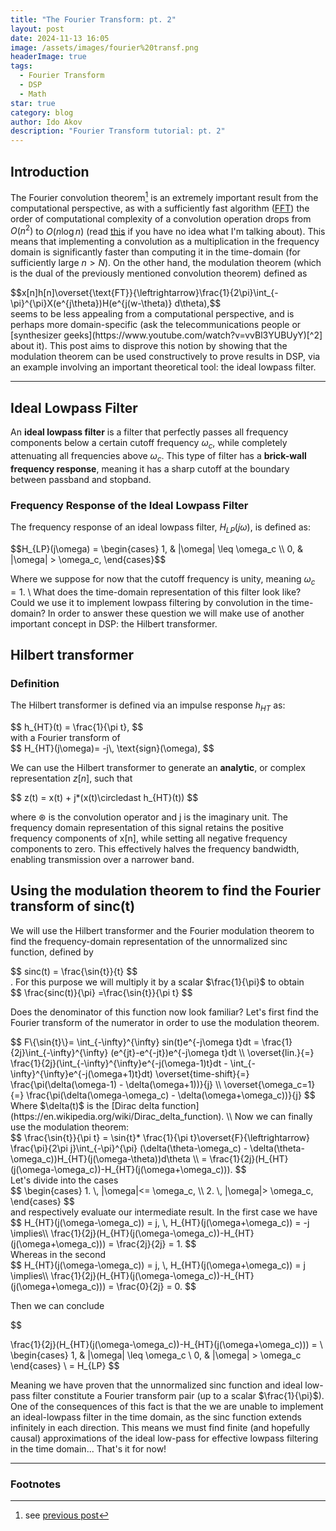 ```yaml
---
title: "The Fourier Transform: pt. 2"
layout: post
date: 2024-11-13 16:05
image: /assets/images/fourier%20transf.png
headerImage: true
tags:
  - Fourier Transform
  - DSP
  - Math
star: true
category: blog
author: Ido Akov
description: "Fourier Transform tutorial: pt. 2"
---
```


## Introduction
The Fourier convolution theorem[^1] is an extremely important result from the computational perspective, as with a sufficiently fast algorithm ([FFT](https://en.wikipedia.org/wiki/Fast_Fourier_transform)) the order of computational complexity of a convolution operation drops from $O(n^2)$ to $O(n\log n$) (read [this](https://en.wikipedia.org/wiki/Big_O_notation) if you have no idea what I'm talking about). This means that implementing a convolution as a multiplication in the frequency domain is significantly faster than computing it in the time-domain (for sufficiently large $n>N$). On the other hand, the modulation theorem (which is the dual of the previously mentioned convolution theorem) defined as 
<div>
$$x[n]h[n]\overset{\text{FT}}{\leftrightarrow}\frac{1}{2\pi}\int_{-\pi}^{\pi}X(e^{j\theta})H(e^{j(w-\theta)} d\theta),$$
</div>
seems to be less appealing from a computational perspective, and is perhaps more domain-specific (ask the telecommunications people or [synthesizer geeks](https://www.youtube.com/watch?v=vvBl3YUBUyY)[^2] about it).
This post aims to disprove this notion by showing that the modulation theorem can be used constructively to prove results in DSP, via an example involving an important theoretical tool: the ideal lowpass filter.

---

## Ideal Lowpass Filter

An **ideal lowpass filter** is a filter that perfectly passes all frequency components below a certain cutoff frequency $\omega_c$, while completely attenuating all frequencies above $\omega_c$. This type of filter has a **brick-wall frequency response**, meaning it has a sharp cutoff at the boundary between passband and stopband.

### Frequency Response of the Ideal Lowpass Filter

The frequency response of an ideal lowpass filter, $H_{LP}(j\omega)$, is defined as:

<div>
$$H_{LP}(j\omega) = \begin{cases} 
      1, & |\omega| \leq \omega_c \\
      0, & |\omega| > \omega_c, 
   \end{cases}$$
</div>

Where we suppose for now that the cutoff frequency is unity, meaning $\omega_c=1$. \\
What does the time-domain representation of this filter look like? Could we use it to implement lowpass filtering by convolution in the time-domain? In order to answer these question we will make use of another important concept in DSP: the Hilbert transformer.

## Hilbert transformer

### Definition

The Hilbert transformer is defined via an impulse response $h_{HT}$ as:

<div> $$ 
h_{HT}(t) = \frac{1}{\pi t}, 
$$ </div>
with a Fourier transform of
   <div> $$ 
   H_{HT}(j\omega)= -j\, \text{sign}(\omega),
   $$ </div>

We can use the Hilbert transformer to generate an **analytic**, or complex representation $z[n]$, such that

   <div> $$ 
   z(t) = x(t) + j*(x(t)\circledast h_{HT}(t)) 
   $$ </div>
	
   where $\circledast$ is the convolution operator and j is the imaginary unit. The frequency domain representation of this signal retains the positive frequency components of x[n], while setting all negative frequency components to zero. This effectively halves the frequency bandwidth, enabling transmission over a narrower band.


## Using the modulation theorem to find the Fourier transform of sinc(t)
We will use the Hilbert transformer and the Fourier modulation theorem to find the frequency-domain representation of the unnormalized sinc function, defined by 

<div>$$
sinc(t) = \frac{\sin{t}}{t}
$$ </div>.
For this purpose we will multiply it by a scalar $\frac{1}{\pi}$ to obtain
   <div> $$ 
	\frac{sinc(t)}{\pi} =\frac{\sin{t}}{\pi t}
   $$ </div>

 Does the denominator of this function now look familiar? Let's first find the Fourier transform of the numerator in order to use the modulation theorem.
   <div> $$ 
	F\{\sin{t}\}= \int_{-\infty}^{\infty} sin(t)e^{-j\omega t}dt = \frac{1}{2j}\int_{-\infty}^{\infty} (e^{jt}-e^{-jt})e^{-j\omega t}dt \\ \overset{lin.}{=} \frac{1}{2j}(\int_{-\infty}^{\infty}e^{-j(\omega-1)t}dt - \int_{-\infty}^{\infty}e^{-j(\omega+1)t}dt) 
\overset{time-shift}{=} \frac{\pi(\delta(\omega-1) - \delta(\omega+1))}{j} \\
\overset{\omega_c=1}{=} \frac{\pi(\delta(\omega-\omega_c) - \delta(\omega+\omega_c))}{j}
   $$ </div>
Where $\delta(t)$ is the [Dirac delta function](https://en.wikipedia.org/wiki/Dirac_delta_function). \\
Now we can finally use the modulation theorem:
<div> $$ 
	\frac{\sin{t}}{\pi t} = \sin{t}* \frac{1}{\pi t}\overset{F}{\leftrightarrow} \frac{\pi}{2\pi j}\int_{-\pi}^{\pi} (\delta(\theta-\omega_c) - \delta(\theta-\omega_c))H_{HT}(j(\omega-\theta))d\theta \\ 
= \frac{1}{2j}(H_{HT}(j(\omega-\omega_c))-H_{HT}(j(\omega+\omega_c))).
   $$ </div>
Let's divide into the cases 
<div>
$$
\begin{cases}
1. \, |\omega|<= \omega_c, \\
2. \, |\omega|> \omega_c,
\end{cases}
   $$ </div>
and respectively evaluate our intermediate result.
In the first case we have
<div>
$$
H_{HT}(j(\omega-\omega_c)) = j, \, H_{HT}(j(\omega+\omega_c)) = -j \implies\\ 
\frac{1}{2j}(H_{HT}(j(\omega-\omega_c))-H_{HT}(j(\omega+\omega_c))) = \frac{2j}{2j} = 1.
   $$ </div>
Whereas in the second
<div>
$$
H_{HT}(j(\omega-\omega_c)) = j, \, H_{HT}(j(\omega+\omega_c)) = j \implies\\ 
\frac{1}{2j}(H_{HT}(j(\omega-\omega_c))-H_{HT}(j(\omega+\omega_c))) = \frac{0}{2j} = 0.
   $$ </div>

Then we can conclude 
<div>
$$

 \frac{1}{2j}(H_{HT}(j(\omega-\omega_c))-H_{HT}(j(\omega+\omega_c))) = \\
\begin{cases} 
      1, & |\omega| \leq \omega_c \\
      0, & |\omega| > \omega_c 
   \end{cases} \\
= H_{LP}
   $$ </div>

Meaning we have proven that the unnormalized sinc function and ideal low-pass filter constitute a Fourier transform pair (up to a scalar $\frac{1}{\pi}$).
One of the consequences of this fact is that the we are unable to implement an ideal-lowpass filter in the time domain, as the sinc function extends infinitely in each direction. This means we must find finite (and hopefully causal) approximations of the ideal low-pass for effective lowpass filtering in the time domain...
That's it for now!

---
### Footnotes 

[^1]: see [previous post](https://ikavodo.github.io/fourier-transform-tutorial-pt-1/)
[^2]: FM-modulation actually lies behind radio technology and FM synthesis- a technique which led to the development of the best-selling Yamaha DX7 synthesizer. This synth is responsible for LOTS of funky sounds you might recognize from [80's pop](https://www.youtube.com/watch?v=djV11Xbc914&list=PLsAmsnfaNA4-CevYq1hrcD_aIP5xWe9Xr).
